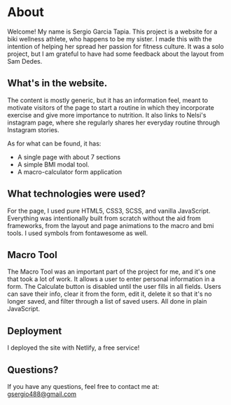 # About

Welcome! My name is Sergio Garcia Tapia. This project is a website for a biki wellness athlete, who happens to be my sister. I made this with the intention of helping her spread her passion for fitness culture. It was a solo project, but I am grateful to have had some feedback about the layout from Sam Dedes.

## What's in the website.

The content is mostly generic, but it has an information feel, meant to motivate visitors of the page to start a routine in which they incorporate exercise and give more importance to nutrition. It also links to Nelsi's instagram page, where she regularly shares her everyday routine through Instagram stories. 

As for what can be found, it has:
- A single page with about 7 sections
- A simple BMI modal tool.
- A macro-calculator form application

## What technologies were used?

For the page, I used pure HTML5, CSS3, SCSS, and vanilla JavaScript. Everything was intentionally built from scratch without the aid from frameworks, from the layout and page animations to the macro and bmi tools. I used symbols from fontawesome as well.

## Macro Tool

The Macro Tool was an important part of the project for me, and it's one that took a lot of work. It allows a user to enter personal information in a form. The Calculate button is disabled until the user fills in all fields. Users can save their info, clear it from the form, edit it, delete it so that it's no longer saved, and filter through a list of saved users. All done in plain JavaScript.

## Deployment

I deployed the site with Netlify, a free service! 

## Questions?

If you have any questions, feel free to contact me at: gsergio488@gmail.com
